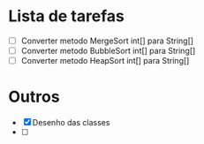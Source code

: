 # Lista de tarefas

- [ ] Converter metodo MergeSort int[] para String[]
- [ ] Converter metodo BubbleSort int[] para String[]
- [ ] Converter metodo HeapSort int[] para String[]

# Outros

- [x] Desenho das classes
- [ ] 
